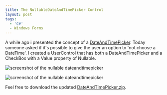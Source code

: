 ```yaml
---
title: The NullableDateAndTimePicker Control
layout: post
tags:
  - 'C#'
  - Windows Forms
---
```

A while ago i presented the concept of a [DateAndTimePicker](http://www.timvw.be/a-dateandtimepicker-control/). Today someone asked if it's possible to give the user an option to 'not choose a DateTime'. I created a UserControl that has both a DateAndTimePicker and a CheckBox with a Value property of Nullable<DateTime>.

![screenshot of the nullable dateandtimepicker](http://www.timvw.be/wp-content/images/dateandtimepicker-nullable-1.gif)

![screenshot of the nullable dateandtimepicker](http://www.timvw.be/wp-content/images/dateandtimepicker-nullable-2.gif)

Feel free to download the updated [DateAndTimePicker.zip](http://www.timvw.be/wp-content/code/csharp/DateAndTimePicker.zip).
